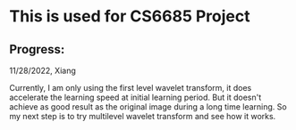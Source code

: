# This is used for CS6685 Project


## Progress:
11/28/2022, Xiang

Currently, I am only using the first level wavelet transform, it does accelerate the learning speed at initial learning period. But it doesn't achieve as good result as the original image during a long time learning. So my next step is to try multilevel wavelet transform and see how it works.
